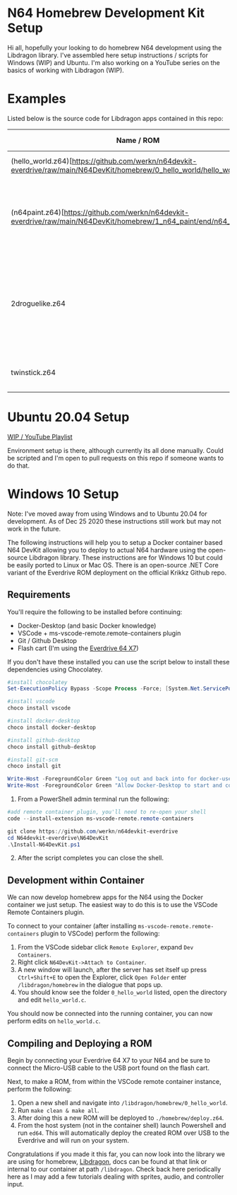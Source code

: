 # N64 Homebrew Development Kit Setup

Hi all, hopefully your looking to do homebrew N64 development using the Libdragon library.  I've assembled here setup instructions / scripts for Windows (WIP) and Ubuntu.  I'm also working on a YouTube series on the basics of working with Libdragon (WIP).

# Examples 

Listed below is the source code for Libdragon apps contained in this repo:

| Name / ROM  	| Screenshot | Example Covers | Link   	
|---	|---	     |---   |---
| (hello_world.z64)[https://github.com/werkn/n64devkit-everdrive/raw/main/N64DevKit/homebrew/0_hello_world/hello_world.z64]  	| ![hello_world](https://raw.githubusercontent.com/werkn/n64devkit-everdrive/main/N64DevKit/homebrew/0_hello_world/screenshot.png)  	| basic game loop, initialization  	     | [hello_world](https://github.com/werkn/n64devkit-everdrive/tree/main/N64DevKit/homebrew/0_hello_world)
| (n64paint.z64)[https://github.com/werkn/n64devkit-everdrive/raw/main/N64DevKit/homebrew/1_n64_paint/end/n64_paint.z64]  	| ![n64_paint](https://raw.githubusercontent.com/werkn/n64devkit-everdrive/main/N64DevKit/homebrew/1_n64_paint/end/screenshot.png)  	| sprite loading, input, animation, timers, rumble, multiple controllers  	     | [n64paint](https://github.com/werkn/n64devkit-everdrive/tree/main/N64DevKit/homebrew/1_n64_paint)
| 2droguelike.z64  	| ![2droguelike](https://raw.githubusercontent.com/werkn/n64devkit-everdrive/main/res/images/wip.png)  	| sprite loading, input, animation, timers, rumble, multiple controllers, procedural generation, audio  	     | 2droguelike
| twinstick.z64  	| ![twinstick](https://raw.githubusercontent.com/werkn/n64devkit-everdrive/main/res/images/wip.png)  	| dual stick using two controllers, audio  	     | twinstick

# Ubuntu 20.04 Setup

[WIP / YouTube Playlist](https://youtube.com/playlist?list=PLtQmMQGpPR6I8mpCemyRqRbxpwHKYsXYt)

Environment setup is there, although currently its all done manually.  Could be scripted and I'm open to pull requests on this repo if someone wants to do that.

# Windows 10 Setup

Note:  I've moved away from using Windows and to Ubuntu 20.04 for development.  As of Dec 25 2020 these instructions still work but may not work in the future.

The following instructions will help you to setup a Docker container based N64 DevKit allowing you to deploy to actual N64 hardware using the open-source Libdragon library.  These instructions are for Windows 10 but could be easily ported to Linux or Mac OS.  There is an open-source .NET Core variant of the Everdrive ROM deployment on the official Krikkz Github repo.

## Requirements

You'll require the following to be installed before continuing:
 - Docker-Desktop (and basic Docker knowledge)
 - VSCode + ms-vscode-remote.remote-containers plugin
 - Git / Github Desktop
 - Flash cart (I'm using the [Everdrive 64 X7](https://krikzz.com/store/home/55-everdrive-64-x7.html))

If you don't have these installed you can use the script below to install these dependencies using Chocolatey.

```powershell
#install chocolatey
Set-ExecutionPolicy Bypass -Scope Process -Force; [System.Net.ServicePointManager]::SecurityProtocol = [System.Net.ServicePointManager]::SecurityProtocol -bor 3072; iex ((New-Object System.Net.WebClient).DownloadString('https://chocolatey.org/install.ps1'))

#install vscode
choco install vscode

#install docker-desktop
choco install docker-desktop

#install github-desktop
choco install github-desktop

#install git-scm
choco install git

Write-Host -ForegroundColor Green "Log out and back into for docker-users group to be created."
Write-Host -ForegroundColor Green "Allow Docker-Desktop to start and configure for WSL2 before moving to next step"
```

1.  From a PowerShell admin terminal run the following: 

```powershell
#add remote container plugin, you'll need to re-open your shell
code --install-extension ms-vscode-remote.remote-containers

git clone https://github.com/werkn/n64devkit-everdrive
cd N64devkit-everdrive\N64DevKit
.\Install-N64DevKit.ps1  
```
2.  After the script completes you can close the shell.

## Development within Container

We can now develop homebrew apps for the N64 using the Docker container we just setup.  The easiest way to do this is to use the VSCode Remote Containers plugin.

To connect to your container (after installing `ms-vscode-remote.remote-containers` plugin to VSCode) perform the following:

1.  From the VSCode sidebar click `Remote Explorer`, expand `Dev Containers`.
2.  Right click `N64DevKit->Attach to Container`.
3.  A new window will launch, after the server has set itself up press `Ctrl+Shift+E` to open the Explorer, click `Open Folder` enter `/libdragon/homebrew` in the dialogue that pops up.
4.  You should know see the folder `0_hello_world` listed, open the directory and edit `hello_world.c`.

You should now be connected into the running container, you can now perform edits on `hello_world.c`.

## Compiling and Deploying a ROM

Begin by connecting your Everdrive 64 X7 to your N64 and be sure to connect the Micro-USB cable to the USB port found on the flash cart.

Next, to make a ROM, from within the VSCode remote container instance, perform the following:

1.  Open a new shell and navigate into `/libdragon/homebrew/0_hello_world`.
2.  Run `make clean & make all`.
3.  After doing this a new ROM will be deployed to `./homebrew/deploy.z64`.
4.  From the host system (not in the container shell) launch Powershell and run `ed64`.  This will automatically deploy the created ROM over USB to the Everdrive and will run on your system.

Congratulations if you made it this far, you can now look into the library we are using for homebrew, [Libdragon](https://github.com/DragonMinded/libdragon), docs can be found at that link or internal to our container at path `/libdragon`.  Check back here periodically here as I may add a few tutorials dealing with sprites, audio, and controller input.




